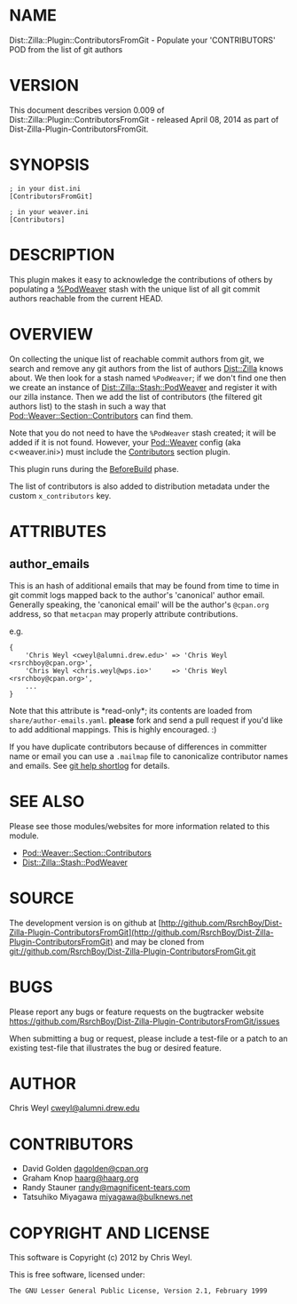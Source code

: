 # NAME

Dist::Zilla::Plugin::ContributorsFromGit - Populate your 'CONTRIBUTORS' POD from the list of git authors

# VERSION

This document describes version 0.009 of Dist::Zilla::Plugin::ContributorsFromGit - released April 08, 2014 as part of Dist-Zilla-Plugin-ContributorsFromGit.

# SYNOPSIS

    ; in your dist.ini
    [ContributorsFromGit]

    ; in your weaver.ini
    [Contributors]

# DESCRIPTION

This plugin makes it easy to acknowledge the contributions of others by
populating a [%PodWeaver](https://metacpan.org/pod/Dist::Zilla::Stash::PodWeaver) stash with the unique
list of all git commit authors reachable from the current HEAD.

# OVERVIEW

On collecting the unique list of reachable commit authors from git, we search
and remove any git authors from the list of authors [Dist::Zilla](https://metacpan.org/pod/Dist::Zilla) knows
about.  We then look for a stash named `%PodWeaver`; if we don't find one
then we create an instance of [Dist::Zilla::Stash::PodWeaver](https://metacpan.org/pod/Dist::Zilla::Stash::PodWeaver) and register it
with our zilla instance.  Then we add the list of contributors (the filtered
git authors list) to the stash in such a way that
[Pod::Weaver::Section::Contributors](https://metacpan.org/pod/Pod::Weaver::Section::Contributors) can find them.

Note that you do not need to have the `%PodWeaver` stash created; it will be
added if it is not found.  However, your [Pod::Weaver](https://metacpan.org/pod/Pod::Weaver) config (aka
c<weaver.ini>) must include the
[Contributors](https://metacpan.org/pod/Pod::Weaver::Section::Contributors) section plugin.

This plugin runs during the [BeforeBuild](https://metacpan.org/pod/Dist::Zilla::Role::BeforeBuild)
phase.

The list of contributors is also added to distribution metadata under the custom
`x_contributors` key.

# ATTRIBUTES

## author\_emails

This is an hash of additional emails that may be found from time to time in
git commit logs mapped back to the author's 'canonical' author email.
Generally speaking, the 'canonical email' will be the author's `@cpan.org`
address, so that `metacpan` may properly attribute contributions.

e.g.

    {
        'Chris Weyl <cweyl@alumni.drew.edu>' => 'Chris Weyl <rsrchboy@cpan.org>',
        'Chris Weyl <chris.weyl@wps.io>'     => 'Chris Weyl <rsrchboy@cpan.org>',
        ...
    }

Note that this attribute is \*read-only\*; its contents are loaded from
`share/author-emails.yaml`. __please__ fork and send a pull
request if you'd like to add additional mappings.  This is highly
encouraged. :)

If you have duplicate contributors because of differences in committer name
or email you can use a `.mailmap` file to canonicalize contributor names
and emails.  See [git help shortlog](http://man.he.net/man1/git-shortlog) for details.

# SEE ALSO

Please see those modules/websites for more information related to this module.

- [Pod::Weaver::Section::Contributors](https://metacpan.org/pod/Pod::Weaver::Section::Contributors)
- [Dist::Zilla::Stash::PodWeaver](https://metacpan.org/pod/Dist::Zilla::Stash::PodWeaver)

# SOURCE

The development version is on github at [http://github.com/RsrchBoy/Dist-Zilla-Plugin-ContributorsFromGit](http://github.com/RsrchBoy/Dist-Zilla-Plugin-ContributorsFromGit)
and may be cloned from [git://github.com/RsrchBoy/Dist-Zilla-Plugin-ContributorsFromGit.git](git://github.com/RsrchBoy/Dist-Zilla-Plugin-ContributorsFromGit.git)

# BUGS

Please report any bugs or feature requests on the bugtracker website
https://github.com/RsrchBoy/Dist-Zilla-Plugin-ContributorsFromGit/issues

When submitting a bug or request, please include a test-file or a
patch to an existing test-file that illustrates the bug or desired
feature.

# AUTHOR

Chris Weyl <cweyl@alumni.drew.edu>

# CONTRIBUTORS

- David Golden <dagolden@cpan.org>
- Graham Knop <haarg@haarg.org>
- Randy Stauner <randy@magnificent-tears.com>
- Tatsuhiko Miyagawa <miyagawa@bulknews.net>

# COPYRIGHT AND LICENSE

This software is Copyright (c) 2012 by Chris Weyl.

This is free software, licensed under:

    The GNU Lesser General Public License, Version 2.1, February 1999
